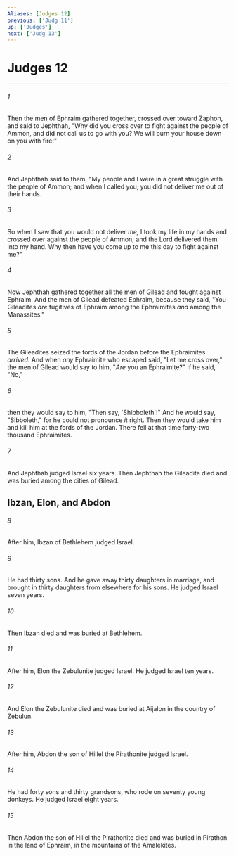 ```yaml
---
Aliases: [Judges 12]
previous: ['Judg 11']
up: ['Judges']
next: ['Judg 13']
---
```

# Judges 12

***


###### 1 
Then the men of Ephraim gathered together, crossed over toward Zaphon, and said to Jephthah, "Why did you cross over to fight against the people of Ammon, and did not call us to go with you? We will burn your house down on you with fire!" 

###### 2 
And Jephthah said to them, "My people and I were in a great struggle with the people of Ammon; and when I called you, you did not deliver me out of their hands. 

###### 3 
So when I saw that you would not deliver _me,_ I took my life in my hands and crossed over against the people of Ammon; and the Lord delivered them into my hand. Why then have you come up to me this day to fight against me?" 

###### 4 
Now Jephthah gathered together all the men of Gilead and fought against Ephraim. And the men of Gilead defeated Ephraim, because they said, "You Gileadites _are_ fugitives of Ephraim among the Ephraimites _and_ among the Manassites." 

###### 5 
The Gileadites seized the fords of the Jordan before the Ephraimites _arrived._ And when _any_ Ephraimite who escaped said, "Let me cross over," the men of Gilead would say to him, "_Are_ you an Ephraimite?" If he said, "No," 

###### 6 
then they would say to him, "Then say, 'Shibboleth'!" And he would say, "Sibboleth," for he could not pronounce _it_ right. Then they would take him and kill him at the fords of the Jordan. There fell at that time forty-two thousand Ephraimites. 

###### 7 
And Jephthah judged Israel six years. Then Jephthah the Gileadite died and was buried among the cities of Gilead.

## Ibzan, Elon, and Abdon 

###### 8 
After him, Ibzan of Bethlehem judged Israel. 

###### 9 
He had thirty sons. And he gave away thirty daughters in marriage, and brought in thirty daughters from elsewhere for his sons. He judged Israel seven years. 

###### 10 
Then Ibzan died and was buried at Bethlehem. 

###### 11 
After him, Elon the Zebulunite judged Israel. He judged Israel ten years. 

###### 12 
And Elon the Zebulunite died and was buried at Aijalon in the country of Zebulun. 

###### 13 
After him, Abdon the son of Hillel the Pirathonite judged Israel. 

###### 14 
He had forty sons and thirty grandsons, who rode on seventy young donkeys. He judged Israel eight years. 

###### 15 
Then Abdon the son of Hillel the Pirathonite died and was buried in Pirathon in the land of Ephraim, in the mountains of the Amalekites.
